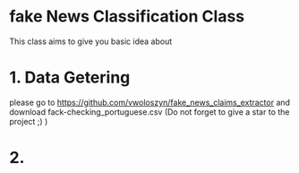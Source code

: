 # fake News Classification Class
This class aims to give you basic idea about 

# 1. Data Getering
please go to https://github.com/vwoloszyn/fake_news_claims_extractor and download fack-checking_portuguese.csv (Do not forget to give a star to the project ;) ) 

# 2. 
